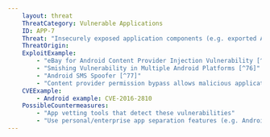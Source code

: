 ```yaml
---
    layout: threat
    ThreatCategory: Vulnerable Applications
    ID: APP-7
    Threat: "Insecurely exposed application components (e.g. exported Android broadcast receivers, services, activities, or content providers)"
    ThreatOrigin:
    ExploitExample:
        - "eBay for Android Content Provider Injection Vulnerability [^75]"
        - "Smishing Vulnerability in Multiple Android Platforms [^76]"
        - "Android SMS Spoofer [^77]"
        - "Content provider permission bypass allows malicious application to access data [^78]"
    CVEExample:
        - Android example: CVE-2016-2810
    PossibleCountermeasures:
        - "App vetting tools that detect these vulnerabilities"
        - "Use personal/enterprise app separation features (e.g. Android for Work or Samsung KNOX Workspace) so that vulnerabilities in an enterprise app cannot be exploited by a personal app or vice versa."
---
```

